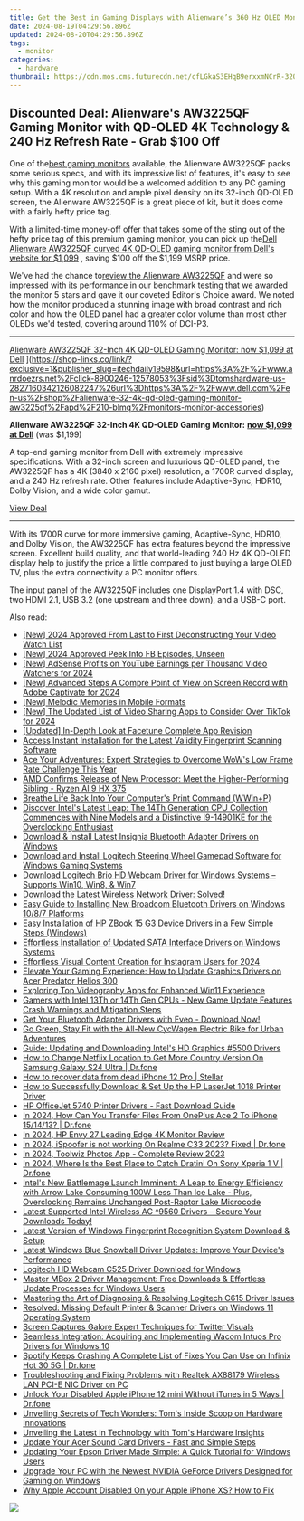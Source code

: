```yaml
---
title: Get the Best in Gaming Displays with Alienware’s 360 Hz OLED Monitor - High Score Meets Low Cost!
date: 2024-08-19T04:29:56.896Z
updated: 2024-08-20T04:29:56.896Z
tags:
  - monitor
categories:
  - hardware
thumbnail: https://cdn.mos.cms.futurecdn.net/cfLGkaS3EHqB9erxxmNCrR-320-80.jpg
---
```


## Discounted Deal: Alienware's AW3225QF Gaming Monitor with QD-OLED 4K Technology & 240 Hz Refresh Rate - Grab $100 Off

One of the[best gaming monitors](https://tools.techidaily.com) available, the Alienware AW3225QF packs some serious specs, and with its impressive list of features, it's easy to see why this gaming monitor would be a welcomed addition to any PC gaming setup. With a 4K resolution and ample pixel density on its 32-inch QD-OLED screen, the Alienware AW3225QF is a great piece of kit, but it does come with a fairly hefty price tag.

 With a limited-time money-off offer that takes some of the sting out of the hefty price tag of this premium gaming monitor, you can pick up the[Dell Alienware AW3225QF curved 4K QD-OLED gaming monitor from Dell's website for $1,099](https://shop-links.co/link/?exclusive=1&publisher_slug=itechdaily19598&url=https%3A%2F%2Fwww.anrdoezrs.net%2Fclick-8900246-12578053%3Fsid%3Dtomshardware-us-1452471634726827179%26url%3Dhttps%3A%2F%2Fwww.dell.com%2Fen-us%2Fshop%2Falienware-32-4k-qd-oled-gaming-monitor-aw3225qf%2Fapd%2F210-blmq%2Fmonitors-monitor-accessories) , saving $100 off the $1,199 MSRP price.

 We've had the chance to[review the Alienware AW3225QF](https://tools.techidaily.com) and were so impressed with its performance in our benchmark testing that we awarded the monitor 5 stars and gave it our coveted Editor's Choice award. We noted how the monitor produced a stunning image with broad contrast and rich color and how the OLED panel had a greater color volume than most other OLEDs we'd tested, covering around 110% of DCI-P3.

---

[Alienware AW3225QF 32-Inch 4K QD-OLED Gaming Monitor: now $1,099 at Dell](https://cdn.mos.cms.futurecdn.net/JUC8yGX97YRdmDxnspnA49-200-100.png "Alienware AW3225QF 32-Inch 4K QD-OLED Gaming Monitor: now $1,099 at Dell") ](https://shop-links.co/link/?exclusive=1&publisher_slug=itechdaily19598&url=https%3A%2F%2Fwww.anrdoezrs.net%2Fclick-8900246-12578053%3Fsid%3Dtomshardware-us-2827160342126082247%26url%3Dhttps%3A%2F%2Fwww.dell.com%2Fen-us%2Fshop%2Falienware-32-4k-qd-oled-gaming-monitor-aw3225qf%2Fapd%2F210-blmq%2Fmonitors-monitor-accessories)

 **Alienware AW3225QF 32-Inch 4K QD-OLED Gaming Monitor:** [**now $1,099 at Dell**](https://shop-links.co/link/?exclusive=1&publisher_slug=itechdaily19598&url=https%3A%2F%2Fwww.anrdoezrs.net%2Fclick-8900246-12578053%3Fsid%3Dtomshardware-us-4039604518237429367%26url%3Dhttps%3A%2F%2Fwww.dell.com%2Fen-us%2Fshop%2Falienware-32-4k-qd-oled-gaming-monitor-aw3225qf%2Fapd%2F210-blmq%2Fmonitors-monitor-accessories) (was $1,199)  
  
 A top-end gaming monitor from Dell with extremely impressive specifications. With a 32-inch screen and luxurious QD-OLED panel, the AW3225QF has a 4K (3840 x 2160 pixel) resolution, a 1700R curved display, and a 240 Hz refresh rate. Other features include Adaptive-Sync, HDR10, Dolby Vision, and a wide color gamut.

[View Deal](https://shop-links.co/link/?exclusive=1&publisher_slug=itechdaily19598&url=https%3A%2F%2Fwww.anrdoezrs.net%2Fclick-8900246-12578053%3Fsid%3Dtomshardware-us-2827160342126082247%26url%3Dhttps%3A%2F%2Fwww.dell.com%2Fen-us%2Fshop%2Falienware-32-4k-qd-oled-gaming-monitor-aw3225qf%2Fapd%2F210-blmq%2Fmonitors-monitor-accessories)

---

 With its 1700R curve for more immersive gaming, Adaptive-Sync, HDR10, and Dolby Vision, the AW3225QF has extra features beyond the impressive screen. Excellent build quality, and that world-leading 240 Hz 4K QD-OLED display help to justify the price a little compared to just buying a large OLED TV, plus the extra connectivity a PC monitor offers.

 The input panel of the AW3225QF includes one DisplayPort 1.4 with DSC, two HDMI 2.1, USB 3.2 (one upstream and three down), and a USB-C port.

<ins class="adsbygoogle"
     style="display:block"
     data-ad-format="autorelaxed"
     data-ad-client="ca-pub-7571918770474297"
     data-ad-slot="1223367746"></ins>



<ins class="adsbygoogle"
     style="display:block"
     data-ad-client="ca-pub-7571918770474297"
     data-ad-slot="8358498916"
     data-ad-format="auto"
     data-full-width-responsive="true"></ins>

<span class="atpl-alsoreadstyle">Also read:</span>
<div><ul>
<li><a href="https://eaxpv-info.techidaily.com/new-2024-approved-from-last-to-first-deconstructing-your-video-watch-list/"><u>[New] 2024 Approved  From Last to First  Deconstructing Your Video Watch List</u></a></li>
<li><a href="https://facebook-clips.techidaily.com/new-2024-approved-peek-into-fb-episodes-unseen/"><u>[New] 2024 Approved  Peek Into FB Episodes, Unseen</u></a></li>
<li><a href="https://youtube-zero.techidaily.com/dsense-profits-on-youtube-earnings-per-thousand-video-watchers-for-2024/"><u>[New] AdSense Profits on YouTube  Earnings per Thousand Video Watchers for 2024</u></a></li>
<li><a href="https://screen-sharing-recording.techidaily.com/new-advanced-steps-a-compre-point-of-view-on-screen-record-with-adobe-captivate-for-2024/"><u>[New] Advanced Steps  A Compre Point of View on Screen Record with Adobe Captivate for 2024</u></a></li>
<li><a href="https://extra-skills.techidaily.com/new-melodic-memories-in-mobile-formats/"><u>[New] Melodic Memories in Mobile Formats</u></a></li>
<li><a href="https://tiktok-clips.techidaily.com/new-the-updated-list-of-video-sharing-apps-to-consider-over-tiktok-for-2024/"><u>[New] The Updated List of Video Sharing Apps to Consider Over TikTok for 2024</u></a></li>
<li><a href="https://some-techniques.techidaily.com/updated-in-depth-look-at-facetune-complete-app-revision/"><u>[Updated] In-Depth Look at Facetune  Complete App Revision</u></a></li>
<li><a href="https://hardware-updates.techidaily.com/access-instant-installation-for-the-latest-validity-fingerprint-scanning-software/"><u>Access Instant Installation for the Latest Validity Fingerprint Scanning Software</u></a></li>
<li><a href="https://win-answers.techidaily.com/ace-your-adventures-expert-strategies-to-overcome-wows-low-frame-rate-challenge-this-year/"><u>Ace Your Adventures: Expert Strategies to Overcome WoW's Low Frame Rate Challenge This Year</u></a></li>
<li><a href="https://hardware-updates.techidaily.com/amd-confirms-release-of-new-processor-meet-the-higher-performing-sibling-ryzen-ai-9-hx-375/"><u>AMD Confirms Release of New Processor: Meet the Higher-Performing Sibling - Ryzen AI 9 HX 375</u></a></li>
<li><a href="https://win11.techidaily.com/1719285734353-breathe-life-back-into-your-computers-print-command-wwinplusp/"><u>Breathe Life Back Into Your Computer's Print Command (WWin+P)</u></a></li>
<li><a href="https://hardware-updates.techidaily.com/discover-intels-latest-leap-the-14th-generation-cpu-collection-commences-with-nine-models-and-a-distinctive-i9-14901ke-for-the-overclocking-enthusiast/"><u>Discover Intel's Latest Leap: The 14Th Generation CPU Collection Commences with Nine Models and a Distinctive I9-14901KE for the Overclocking Enthusiast</u></a></li>
<li><a href="https://hardware-updates.techidaily.com/download-and-install-latest-insignia-bluetooth-adapter-drivers-on-windows/"><u>Download & Install Latest Insignia Bluetooth Adapter Drivers on Windows</u></a></li>
<li><a href="https://hardware-updates.techidaily.com/download-and-install-logitech-steering-wheel-gamepad-software-for-windows-gaming-systems/"><u>Download and Install Logitech Steering Wheel Gamepad Software for Windows Gaming Systems</u></a></li>
<li><a href="https://hardware-updates.techidaily.com/download-logitech-brio-hd-webcam-driver-for-windows-systems-supports-win10-win8-and-win7/"><u>Download Logitech Brio HD Webcam Driver for Windows Systems – Supports Win10, Win8, & Win7</u></a></li>
<li><a href="https://hardware-updates.techidaily.com/1722958995032-download-the-latest-wireless-network-driver-solved/"><u>Download the Latest Wireless Network Driver: Solved!</u></a></li>
<li><a href="https://hardware-updates.techidaily.com/easy-guide-to-installing-new-broadcom-bluetooth-drivers-on-windows-1087-platforms/"><u>Easy Guide to Installing New Broadcom Bluetooth Drivers on Windows 10/8/7 Platforms</u></a></li>
<li><a href="https://hardware-updates.techidaily.com/easy-installation-of-hp-zbook-15-g3-device-drivers-in-a-few-simple-steps-windows/"><u>Easy Installation of HP ZBook 15 G3 Device Drivers in a Few Simple Steps (Windows)</u></a></li>
<li><a href="https://hardware-updates.techidaily.com/effortless-installation-of-updated-sata-interface-drivers-on-windows-systems/"><u>Effortless Installation of Updated SATA Interface Drivers on Windows Systems</u></a></li>
<li><a href="https://fox-info.techidaily.com/effortless-visual-content-creation-for-instagram-users-for-2024/"><u>Effortless Visual Content Creation for Instagram Users for 2024</u></a></li>
<li><a href="https://hardware-updates.techidaily.com/elevate-your-gaming-experience-how-to-update-graphics-drivers-on-acer-predator-helios-300/"><u>Elevate Your Gaming Experience: How to Update Graphics Drivers on Acer Predator Helios 300</u></a></li>
<li><a href="https://remote-screen-capture.techidaily.com/exploring-top-videography-apps-for-enhanced-win11-experience/"><u>Exploring Top Videography Apps for Enhanced Win11 Experience</u></a></li>
<li><a href="https://hardware-updates.techidaily.com/1723262287644-gamers-with-intel-13th-or-14th-gen-cpus-new-game-update-features-crash-warnings-and-mitigation-steps/"><u>Gamers with Intel 13Th or 14Th Gen CPUs - New Game Update Features Crash Warnings and Mitigation Steps</u></a></li>
<li><a href="https://hardware-updates.techidaily.com/1722978738845-get-your-bluetooth-adapter-drivers-with-eveo-download-now/"><u>Get Your Bluetooth Adapter Drivers with Eveo - Download Now!</u></a></li>
<li><a href="https://buynow-reviews.techidaily.com/go-green-stay-fit-with-the-all-new-cycwagen-electric-bike-for-urban-adventures/"><u>Go Green, Stay Fit with the All-New CycWagen Electric Bike for Urban Adventures</u></a></li>
<li><a href="https://hardware-updates.techidaily.com/guide-updating-and-downloading-intels-hd-graphics-5500-drivers/"><u>Guide: Updating and Downloading Intel's HD Graphics #5500 Drivers</u></a></li>
<li><a href="https://fake-location.techidaily.com/how-to-change-netflix-location-to-get-more-country-version-on-samsung-galaxy-s24-ultra-drfone-by-drfone-virtual-android/"><u>How to Change Netflix Location to Get More Country Version On Samsung Galaxy S24 Ultra | Dr.fone</u></a></li>
<li><a href="https://blog-min.techidaily.com/how-to-recover-data-from-dead-iphone-12-pro-stellar-by-stellar-data-recovery-ios-iphone-data-recovery/"><u>How to recover data from dead iPhone 12 Pro | Stellar</u></a></li>
<li><a href="https://hardware-updates.techidaily.com/how-to-successfully-download-and-set-up-the-hp-laserjet-1018-printer-driver/"><u>How to Successfully Download & Set Up the HP LaserJet 1018 Printer Driver</u></a></li>
<li><a href="https://hardware-updates.techidaily.com/hp-officejet-5740-printer-drivers-fast-download-guide/"><u>HP OfficeJet 5740 Printer Drivers - Fast Download Guide</u></a></li>
<li><a href="https://android-transfer.techidaily.com/in-2024-how-can-you-transfer-files-from-oneplus-ace-2-to-iphone-151413-drfone-by-drfone-transfer-from-android-transfer-from-android/"><u>In 2024, How Can You Transfer Files From OnePlus Ace 2 To iPhone 15/14/13? | Dr.fone</u></a></li>
<li><a href="https://some-techniques.techidaily.com/in-2024-hp-envy-27-leading-edge-4k-monitor-review/"><u>In 2024, HP Envy 27  Leading Edge 4K Monitor Review</u></a></li>
<li><a href="https://phone-solutions.techidaily.com/in-2024-ispoofer-is-not-working-on-realme-c33-2023-fixed-drfone-by-drfone-virtual-android/"><u>In 2024, iSpoofer is not working On Realme C33 2023? Fixed | Dr.fone</u></a></li>
<li><a href="https://some-guidance.techidaily.com/in-2024-toolwiz-photos-app-complete-review-2023/"><u>In 2024, Toolwiz Photos App - Complete Review 2023</u></a></li>
<li><a href="https://android-pokemon-go.techidaily.com/in-2024-where-is-the-best-place-to-catch-dratini-on-sony-xperia-1-v-drfone-by-drfone-virtual-android/"><u>In 2024, Where Is the Best Place to Catch Dratini On Sony Xperia 1 V | Dr.fone</u></a></li>
<li><a href="https://hardware-updates.techidaily.com/intels-new-battlemage-launch-imminent-a-leap-to-energy-efficiency-with-arrow-lake-consuming-100w-less-than-ice-lake-plus-overclocking-remains-unchanged-post45/"><u>Intel's New Battlemage Launch Imminent: A Leap to Energy Efficiency with Arrow Lake Consuming 100W Less Than Ice Lake - Plus, Overclocking Remains Unchanged Post-Raptor Lake Microcode</u></a></li>
<li><a href="https://hardware-updates.techidaily.com/latest-supported-intel-wireless-ac-9560-drivers-secure-your-downloads-today/"><u>Latest Supported Intel Wireless AC ^9560 Drivers – Secure Your Downloads Today!</u></a></li>
<li><a href="https://hardware-updates.techidaily.com/latest-version-of-windows-fingerprint-recognition-system-download-and-setup/"><u>Latest Version of Windows Fingerprint Recognition System Download & Setup</u></a></li>
<li><a href="https://hardware-updates.techidaily.com/latest-windows-blue-snowball-driver-updates-improve-your-devices-performance/"><u>Latest Windows Blue Snowball Driver Updates: Improve Your Device's Performance</u></a></li>
<li><a href="https://hardware-updates.techidaily.com/logitech-hd-webcam-c525-driver-download-for-windows/"><u>Logitech HD Webcam C525 Driver Download for Windows</u></a></li>
<li><a href="https://hardware-updates.techidaily.com/1722977477058-master-mbox-2-driver-management-free-downloads-and-effortless-update-processes-for-windows-users/"><u>Master MBox 2 Driver Management: Free Downloads & Effortless Update Processes for Windows Users</u></a></li>
<li><a href="https://hardware-updates.techidaily.com/mastering-the-art-of-diagnosing-and-resolving-logitech-c615-driver-issues/"><u>Mastering the Art of Diagnosing & Resolving Logitech C615 Driver Issues</u></a></li>
<li><a href="https://hardware-updates.techidaily.com/resolved-missing-default-printer-and-scanner-drivers-on-windows-11-operating-system/"><u>Resolved: Missing Default Printer & Scanner Drivers on Windows 11 Operating System</u></a></li>
<li><a href="https://twitter-clips.techidaily.com/screen-captures-galore-expert-techniques-for-twitter-visuals/"><u>Screen Captures Galore  Expert Techniques for Twitter Visuals</u></a></li>
<li><a href="https://hardware-updates.techidaily.com/seamless-integration-acquiring-and-implementing-wacom-intuos-pro-drivers-for-windows-10/"><u>Seamless Integration: Acquiring and Implementing Wacom Intuos Pro Drivers for Windows 10</u></a></li>
<li><a href="https://howto.techidaily.com/spotify-keeps-crashing-a-complete-list-of-fixes-you-can-use-on-infinix-hot-30-5g-drfone-by-drfone-fix-android-problems-fix-android-problems/"><u>Spotify Keeps Crashing A Complete List of Fixes You Can Use on Infinix Hot 30 5G | Dr.fone</u></a></li>
<li><a href="https://hardware-updates.techidaily.com/troubleshooting-and-fixing-problems-with-realtek-ax88179-wireless-lan-pci-e-nic-driver-on-pc/"><u>Troubleshooting and Fixing Problems with Realtek AX88179 Wireless LAN PCI-E NIC Driver on PC</u></a></li>
<li><a href="https://iphone-unlock.techidaily.com/unlock-your-disabled-apple-iphone-12-mini-without-itunes-in-5-ways-drfone-by-drfone-ios/"><u>Unlock Your Disabled Apple iPhone 12 mini Without iTunes in 5 Ways | Dr.fone</u></a></li>
<li><a href="https://hardware-updates.techidaily.com/unveiling-secrets-of-tech-wonders-toms-inside-scoop-on-hardware-innovations/"><u>Unveiling Secrets of Tech Wonders: Tom's Inside Scoop on Hardware Innovations</u></a></li>
<li><a href="https://hardware-updates.techidaily.com/unveiling-the-latest-in-technology-with-toms-hardware-insights/"><u>Unveiling the Latest in Technology with Tom's Hardware Insights</u></a></li>
<li><a href="https://hardware-updates.techidaily.com/update-your-acer-sound-card-drivers-fast-and-simple-steps/"><u>Update Your Acer Sound Card Drivers - Fast and Simple Steps</u></a></li>
<li><a href="https://hardware-updates.techidaily.com/updating-your-epson-driver-made-simple-a-quick-tutorial-for-windows-users/"><u>Updating Your Epson Driver Made Simple: A Quick Tutorial for Windows Users</u></a></li>
<li><a href="https://hardware-updates.techidaily.com/upgrade-your-pc-with-the-newest-nvidia-geforce-drivers-designed-for-gaming-on-windows/"><u>Upgrade Your PC with the Newest NVIDIA GeForce Drivers Designed for Gaming on Windows</u></a></li>
<li><a href="https://apple-account.techidaily.com/why-apple-account-disabled-on-your-apple-iphone-xs-how-to-fix-by-drfone-ios/"><u>Why Apple Account Disabled On your Apple iPhone XS? How to Fix</u></a></li>
</ul></div>

<!-- affiliate ads begin -->
<a href="https://secure.2checkout.com/order/checkout.php?PRODS=4615471&QTY=1&AFFILIATE=108875&CART=1"><img src="https://images.wondershare.com/affiliate-image/affiliate_banners_en/max_782x90.png" border="0"></a>
<!-- affiliate ads end -->